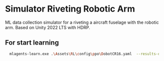 # Simulator Riveting Robotic Arm
ML data collection simulator for a riveting a aircraft fuselage with the robotic arm. Based on Unity 2022 LTS with HDRP.
## For start learning
``` bash
  mlagents-learn.exe .\Assets\RL\config\ppo\DobotCR16.yaml  --results-dir .\Assets\RL\results --num-areas 16 --run-id dobot-1
```
